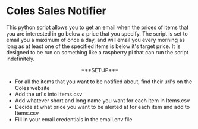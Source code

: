 # Coles Sales Notifier

This python script allows you to get an email when the prices of items that you are interested in go below a price that you specify. The script is set to email you a maximum of once a day, and will email you every morning as long as at least one of the specified items is below it's target price. It is designed to be run on something like a raspberry pi that can run the script indefinitely.

<div align="center">
  ***SETUP***
</div>

+ For all the items that you want to be notified about, find their url's on the Coles website
+ Add the url's into Items.csv
+ Add whatever short and long name you want for each item in Items.csv
+ Decide at what price you want to be alerted at for each item and add to Items.csv
+ Fill in your email credentials in the email.env file
